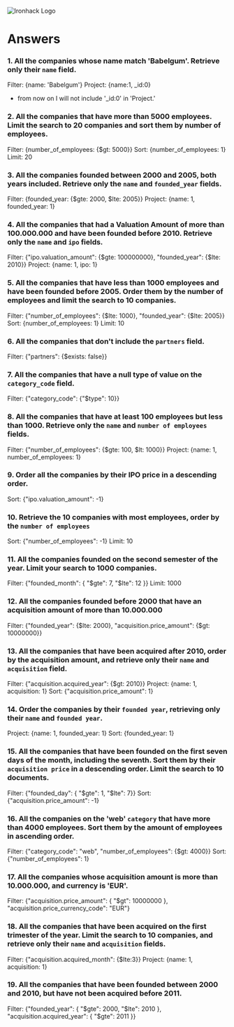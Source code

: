 ![Ironhack Logo](https://i.imgur.com/1QgrNNw.png)

# Answers

### 1. All the companies whose name match 'Babelgum'. Retrieve only their `name` field.

Filter: {name: 'Babelgum'}
Project: {name:1, _id:0}

* from now on I will not include '_id:0' in 'Project.'

### 2. All the companies that have more than 5000 employees. Limit the search to 20 companies and sort them by **number of employees**.

Filter: {number_of_employees: {$gt: 5000}}
Sort: {number_of_employees: 1}
Limit: 20

### 3. All the companies founded between 2000 and 2005, both years included. Retrieve only the `name` and `founded_year` fields.

Filter: {founded_year: {$gte: 2000, $lte: 2005}}
Project: {name: 1, founded_year: 1}

### 4. All the companies that had a Valuation Amount of more than 100.000.000 and have been founded before 2010. Retrieve only the `name` and `ipo` fields.

Filter: {"ipo.valuation_amount": {$gte: 100000000}, "founded_year": {$lte: 2010}}
Project: {name: 1, ipo: 1}

### 5. All the companies that have less than 1000 employees and have been founded before 2005. Order them by the number of employees and limit the search to 10 companies.

Filter: {"number_of_employees": {$lte: 1000}, "founded_year": {$lte: 2005}}
Sort: {number_of_employees: 1}
Limit: 10

### 6. All the companies that don't include the `partners` field.

Filter: {"partners": {$exists: false}}

### 7. All the companies that have a null type of value on the `category_code` field.

Filter: {"category_code": {"$type": 10}}

### 8. All the companies that have at least 100 employees but less than 1000. Retrieve only the `name` and `number of employees` fields.

Filter: {"number_of_employees": {$gte: 100, $lt: 1000}}
Project: {name: 1, number_of_employees: 1}

### 9. Order all the companies by their IPO price in a descending order.

Sort: {"ipo.valuation_amount": -1}

### 10. Retrieve the 10 companies with most employees, order by the `number of employees`

Sort: {"number_of_employees": -1}
Limit: 10

### 11. All the companies founded on the second semester of the year. Limit your search to 1000 companies.

Filter: {"founded_month": { "$gte": 7, "$lte": 12 }}
Limit: 1000

### 12. All the companies founded before 2000 that have an acquisition amount of more than 10.000.000

Filter: {"founded_year": {$lte: 2000}, "acquisition.price_amount": {$gt: 10000000}}

### 13. All the companies that have been acquired after 2010, order by the acquisition amount, and retrieve only their `name` and `acquisition` field.

Filter: {"acquisition.acquired_year": {$gt: 2010}}
Project: {name: 1, acquisition: 1}
Sort: {"acquisition.price_amount": 1}

### 14. Order the companies by their `founded year`, retrieving only their `name` and `founded year`.

Project: {name: 1, founded_year: 1}
Sort: {founded_year: 1}

### 15. All the companies that have been founded on the first seven days of the month, including the seventh. Sort them by their `acquisition price` in a descending order. Limit the search to 10 documents.

Filter: {"founded_day": { "$gte": 1, "$lte": 7}}
Sort: {"acquisition.price_amount": -1}

### 16. All the companies on the 'web' `category` that have more than 4000 employees. Sort them by the amount of employees in ascending order.

Filter: {"category_code": "web", "number_of_employees": {$gt: 4000}}
Sort: {"number_of_employees": 1}

### 17. All the companies whose acquisition amount is more than 10.000.000, and currency is 'EUR'.

Filter: {"acquisition.price_amount": { "$gt": 10000000 }, "acquisition.price_currency_code": "EUR"}

### 18. All the companies that have been acquired on the first trimester of the year. Limit the search to 10 companies, and retrieve only their `name` and `acquisition` fields.

Filter: {"acquisition.acquired_month": {$lte:3}} 
Project: {name: 1, acquisition: 1}

### 19. All the companies that have been founded between 2000 and 2010, but have not been acquired before 2011.

Filter: {"founded_year": { "$gte": 2000, "$lte": 2010 }, "acquisition.acquired_year": { "$gte": 2011 }}

